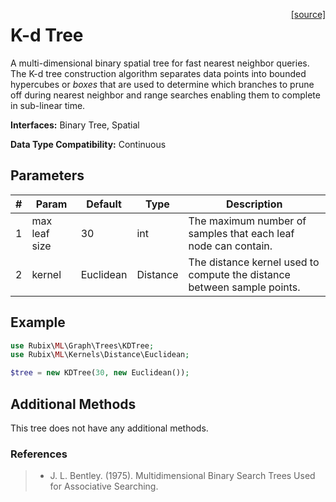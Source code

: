 <span style="float:right;"><a href="https://github.com/RubixML/ML/blob/master/src/Graph/Trees/KDTree.php">[source]</a></span>

# K-d Tree
A multi-dimensional binary spatial tree for fast nearest neighbor queries. The K-d tree construction algorithm separates data points into bounded hypercubes or *boxes* that are used to determine which branches to prune off during nearest neighbor and range searches enabling them to complete in sub-linear time.

**Interfaces:** Binary Tree, Spatial

**Data Type Compatibility:** Continuous

## Parameters
| # | Param | Default | Type | Description |
|---|---|---|---|---|
| 1 | max leaf size | 30 | int | The maximum number of samples that each leaf node can contain. |
| 2 | kernel | Euclidean | Distance | The distance kernel used to compute the distance between sample points. |

## Example
```php
use Rubix\ML\Graph\Trees\KDTree;
use Rubix\ML\Kernels\Distance\Euclidean;

$tree = new KDTree(30, new Euclidean());
```

## Additional Methods
This tree does not have any additional methods.

### References
>- J. L. Bentley. (1975). Multidimensional Binary Search Trees Used for Associative Searching.